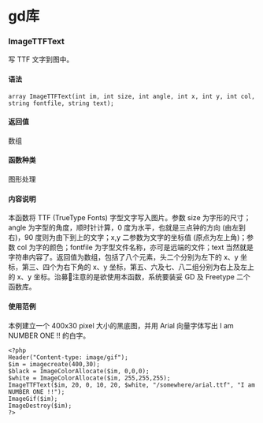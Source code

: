 gd库
====

### ImageTTFText

写 TTF 文字到图中。

#### 语法

	array ImageTTFText(int im, int size, int angle, int x, int y, int col, string fontfile, string text);

#### 返回值

数组

#### 函数种类

图形处理

#### 内容说明

本函数将 TTF (TrueType Fonts) 字型文字写入图片。参数 size 为字形的尺寸；angle 为字型的角度，顺时针计算，0 度为水平，也就是三点钟的方向 (由左到右)，90 度则为由下到上的文字；x,y 二参数为文字的坐标值 (原点为左上角)；参数 col 为字的颜色；fontfile 为字型文件名称，亦可是远端的文件；text 当然就是字符串内容了。返回值为数组，包括了八个元素，头二个分别为左下的 x、y 坐标，第三、四个为右下角的 x、y 坐标，第五、六及七、八二组分别为右上及左上的 x、y 坐标。治募注意的是欲使用本函数，系统要装妥 GD 及 Freetype 二个函数库。

#### 使用范例

本例建立一个 400x30 pixel 大小的黑底图，并用 Arial 向量字体写出 I am NUMBER ONE !! 的白字。

	<?php
	Header("Content-type: image/gif");
	$im = imagecreate(400,30);
	$black = ImageColorAllocate($im, 0,0,0);
	$white = ImageColorAllocate($im, 255,255,255);
	ImageTTFText($im, 20, 0, 10, 20, $white, "/somewhere/arial.ttf", "I am NUMBER ONE !!");
	ImageGif($im);
	ImageDestroy($im);
	?>
